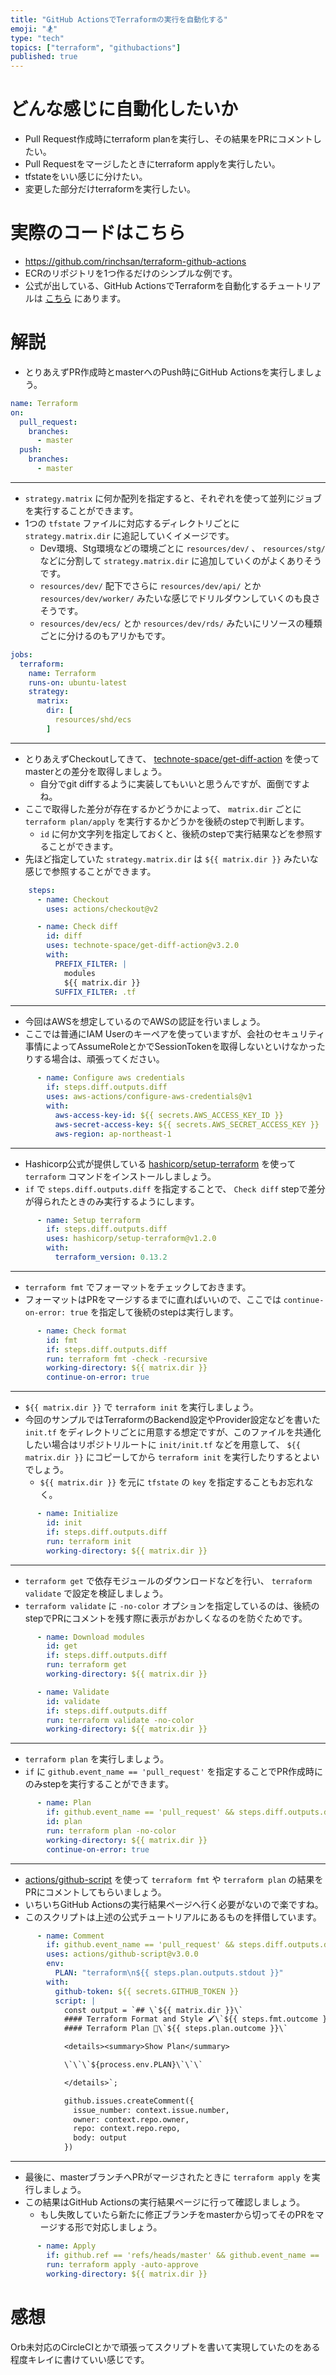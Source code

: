 ```yaml
---
title: "GitHub ActionsでTerraformの実行を自動化する"
emoji: "🏂"
type: "tech"
topics: ["terraform", "githubactions"]
published: true
---
```


# どんな感じに自動化したいか

- Pull Request作成時にterraform planを実行し、その結果をPRにコメントしたい。
- Pull Requestをマージしたときにterraform applyを実行したい。
- tfstateをいい感じに分けたい。
- 変更した部分だけterraformを実行したい。

# 実際のコードはこちら

- https://github.com/rinchsan/terraform-github-actions
- ECRのリポジトリを1つ作るだけのシンプルな例です。
- 公式が出している、GitHub ActionsでTerraformを自動化するチュートリアルは [こちら](https://learn.hashicorp.com/tutorials/terraform/github-actions) にあります。

# 解説

- とりあえずPR作成時とmasterへのPush時にGitHub Actionsを実行しましょう。

```yaml
name: Terraform
on:
  pull_request:
    branches:
      - master
  push:
    branches:
      - master
```

---

- `strategy.matrix` に何か配列を指定すると、それぞれを使って並列にジョブを実行することができます。
- 1つの `tfstate` ファイルに対応するディレクトリごとに `strategy.matrix.dir` に追記していくイメージです。
    - Dev環境、Stg環境などの環境ごとに `resources/dev/` 、 `resources/stg/` などに分割して `strategy.matrix.dir` に追加していくのがよくありそうです。
    - `resources/dev/` 配下でさらに `resources/dev/api/` とか `resources/dev/worker/` みたいな感じでドリルダウンしていくのも良さそうです。
    - `resources/dev/ecs/` とか `resources/dev/rds/` みたいにリソースの種類ごとに分けるのもアリかもです。

```yaml
jobs:
  terraform:
    name: Terraform
    runs-on: ubuntu-latest
    strategy:
      matrix:
        dir: [
          resources/shd/ecs
        ]
```

---

- とりあえずCheckoutしてきて、 [technote-space/get-diff-action](https://github.com/technote-space/get-diff-action) を使ってmasterとの差分を取得しましょう。
    - 自分でgit diffするように実装してもいいと思うんですが、面倒ですよね。
- ここで取得した差分が存在するかどうかによって、 `matrix.dir` ごとに `terraform plan/apply` を実行するかどうかを後続のstepで判断します。
    - `id` に何か文字列を指定しておくと、後続のstepで実行結果などを参照することができます。
- 先ほど指定していた `strategy.matrix.dir` は `${{ matrix.dir }}` みたいな感じで参照することができます。

```yaml
    steps:
      - name: Checkout
        uses: actions/checkout@v2

      - name: Check diff
        id: diff
        uses: technote-space/get-diff-action@v3.2.0
        with:
          PREFIX_FILTER: |
            modules
            ${{ matrix.dir }}
          SUFFIX_FILTER: .tf
```

---

- 今回はAWSを想定しているのでAWSの認証を行いましょう。
- ここでは普通にIAM Userのキーペアを使っていますが、会社のセキュリティ事情によってAssumeRoleとかでSessionTokenを取得しないといけなかったりする場合は、頑張ってください。

```yaml
      - name: Configure aws credentials
        if: steps.diff.outputs.diff
        uses: aws-actions/configure-aws-credentials@v1
        with:
          aws-access-key-id: ${{ secrets.AWS_ACCESS_KEY_ID }}
          aws-secret-access-key: ${{ secrets.AWS_SECRET_ACCESS_KEY }}
          aws-region: ap-northeast-1
```

---

- Hashicorp公式が提供している [hashicorp/setup-terraform](https://github.com/hashicorp/setup-terraform) を使って `terraform` コマンドをインストールしましょう。
- `if` で `steps.diff.outputs.diff` を指定することで、 `Check diff` stepで差分が得られたときのみ実行するようにします。

```yaml
      - name: Setup terraform
        if: steps.diff.outputs.diff
        uses: hashicorp/setup-terraform@v1.2.0
        with:
          terraform_version: 0.13.2
```

---

- `terraform fmt` でフォーマットをチェックしておきます。
- フォーマットはPRをマージするまでに直ればいいので、ここでは `continue-on-error: true` を指定して後続のstepは実行します。

```yaml
      - name: Check format
        id: fmt
        if: steps.diff.outputs.diff
        run: terraform fmt -check -recursive
        working-directory: ${{ matrix.dir }}
        continue-on-error: true
```

---

- `${{ matrix.dir }}` で `terraform init` を実行しましょう。
- 今回のサンプルではTerraformのBackend設定やProvider設定などを書いた `init.tf` をディレクトリごとに用意する想定ですが、このファイルを共通化したい場合はリポジトリルートに `init/init.tf` などを用意して、 `${{ matrix.dir }}` にコピーしてから `terraform init` を実行したりするとよいでしょう。
    - `${{ matrix.dir }}` を元に `tfstate` の `key` を指定することもお忘れなく。

```yaml
      - name: Initialize
        id: init
        if: steps.diff.outputs.diff
        run: terraform init
        working-directory: ${{ matrix.dir }}
```

---

- `terraform get` で依存モジュールのダウンロードなどを行い、 `terraform validate` で設定を検証しましょう。
- `terraform validate` に `-no-color` オプションを指定しているのは、後続のstepでPRにコメントを残す際に表示がおかしくなるのを防ぐためです。

```yaml
      - name: Download modules
        id: get
        if: steps.diff.outputs.diff
        run: terraform get
        working-directory: ${{ matrix.dir }}

      - name: Validate
        id: validate
        if: steps.diff.outputs.diff
        run: terraform validate -no-color
        working-directory: ${{ matrix.dir }}
```

---

- `terraform plan` を実行しましょう。
- `if` に `github.event_name == 'pull_request'` を指定することでPR作成時にのみstepを実行することができます。

```yaml
      - name: Plan
        if: github.event_name == 'pull_request' && steps.diff.outputs.diff
        id: plan
        run: terraform plan -no-color
        working-directory: ${{ matrix.dir }}
        continue-on-error: true
```

---

- [actions/github-script](https://github.com/actions/github-script) を使って `terraform fmt` や `terraform plan` の結果をPRにコメントしてもらいましょう。
- いちいちGitHub Actionsの実行結果ページへ行く必要がないので楽ですね。
- このスクリプトは上述の公式チュートリアルにあるものを拝借しています。

```yaml
      - name: Comment
        if: github.event_name == 'pull_request' && steps.diff.outputs.diff
        uses: actions/github-script@v3.0.0
        env:
          PLAN: "terraform\n${{ steps.plan.outputs.stdout }}"
        with:
          github-token: ${{ secrets.GITHUB_TOKEN }}
          script: |
            const output = `## \`${{ matrix.dir }}\`
            #### Terraform Format and Style 🖌\`${{ steps.fmt.outcome }}\`
            #### Terraform Plan 📖\`${{ steps.plan.outcome }}\`

            <details><summary>Show Plan</summary>

            \`\`\`${process.env.PLAN}\`\`\`

            </details>`;

            github.issues.createComment({
              issue_number: context.issue.number,
              owner: context.repo.owner,
              repo: context.repo.repo,
              body: output
            })
```

---

- 最後に、masterブランチへPRがマージされたときに `terraform apply` を実行しましょう。
- この結果はGitHub Actionsの実行結果ページに行って確認しましょう。
    - もし失敗していたら新たに修正ブランチをmasterから切ってそのPRをマージする形で対応しましょう。

```yaml
      - name: Apply
        if: github.ref == 'refs/heads/master' && github.event_name == 'push'
        run: terraform apply -auto-approve
        working-directory: ${{ matrix.dir }}
```

# 感想

Orb未対応のCircleCIとかで頑張ってスクリプトを書いて実現していたのをある程度キレイに書けていい感じです。
